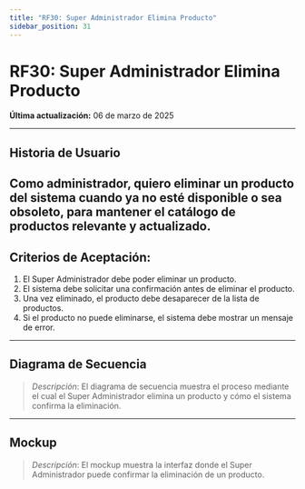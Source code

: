```yaml
---
title: "RF30: Super Administrador Elimina Producto"  
sidebar_position: 31
---
```


# RF30: Super Administrador Elimina Producto  

**Última actualización:** 06 de marzo de 2025  

---

## Historia de Usuario  
Como administrador, quiero eliminar un producto del sistema cuando ya no esté disponible o sea obsoleto, para mantener el catálogo de productos relevante y actualizado.
---

## **Criterios de Aceptación:**  

1. El Super Administrador debe poder eliminar un producto.  
2. El sistema debe solicitar una confirmación antes de eliminar el producto.  
3. Una vez eliminado, el producto debe desaparecer de la lista de productos.  
4. Si el producto no puede eliminarse, el sistema debe mostrar un mensaje de error.  

---

## **Diagrama de Secuencia**  

> *Descripción*: El diagrama de secuencia muestra el proceso mediante el cual el Super Administrador elimina un producto y cómo el sistema confirma la eliminación.  

---

## **Mockup**  

> *Descripción*: El mockup muestra la interfaz donde el Super Administrador puede confirmar la eliminación de un producto.  
